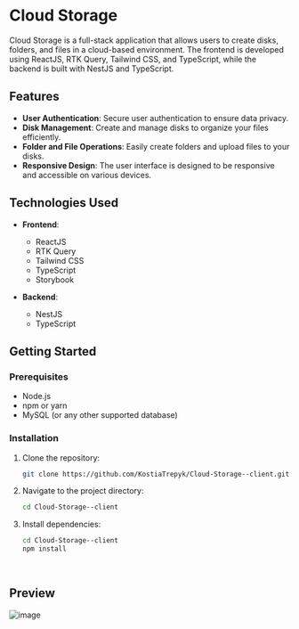 # Cloud Storage

Cloud Storage is a full-stack application that allows users to create disks, folders, and files in a cloud-based environment. The frontend is developed using ReactJS, RTK Query, Tailwind CSS, and TypeScript, while the backend is built with NestJS and TypeScript.

## Features

- **User Authentication**: Secure user authentication to ensure data privacy.
- **Disk Management**: Create and manage disks to organize your files efficiently.
- **Folder and File Operations**: Easily create folders and upload files to your disks.
- **Responsive Design**: The user interface is designed to be responsive and accessible on various devices.

## Technologies Used

- **Frontend**:
  - ReactJS
  - RTK Query
  - Tailwind CSS
  - TypeScript
  - Storybook

- **Backend**:
  - NestJS
  - TypeScript

## Getting Started

### Prerequisites

- Node.js
- npm or yarn
- MySQL (or any other supported database)

### Installation

1. Clone the repository:

   ```bash
   git clone https://github.com/KostiaTrepyk/Cloud-Storage--client.git
2. Navigate to the project directory:
   ```bash
   cd Cloud-Storage--client
3. Install dependencies:
   ```bash
   cd Cloud-Storage--client
   npm install
 
     
## Preview
![image](https://github.com/KostiaTrepyk/Cloud-Storage---client/assets/137499840/1579c3bd-40ac-41ac-b080-ab6b02bbdf40)

